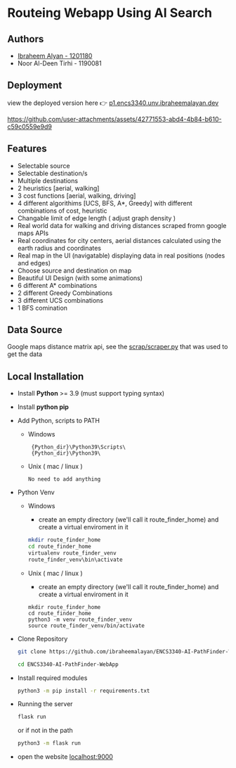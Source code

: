 # Routeing Webapp Using AI Search


## Authors

* [Ibraheem Alyan - 1201180](https://www.ibraheemalayan.dev/)    
* Noor Al-Deen Tirhi - 1190081    

## Deployment

view the deployed version here 👉 [p1.encs3340.unv.ibraheemalayan.dev](https://p1.encs3340.unv.ibraheemalayan.dev/)

https://github.com/user-attachments/assets/42771553-abd4-4b84-b610-c59c0559e9d9

## Features

* Selectable source
* Selectable destination/s
* Multiple destinations
* 2 heuristics [aerial, walking] 
* 3 cost functions  [aerial, walking, driving] 
* 4 different algorithims [UCS, BFS, A*, Greedy] with different combinations of cost, heuristic
* Changable limit of edge length ( adjust graph density )
* Real world data for walking and driving distances scraped fromn google maps APIs
* Real coordinates for city centers, aerial distances calculated using the earth radius and coordinates
* Real map in the UI (navigatable) displaying data in real positions (nodes and edges)
* Choose source and destination on map
* Beautiful UI Design (with some animations)
* 6 different A* combinations
* 2 different Greedy Combinations
* 3 different UCS combinations
* 1 BFS comination

## Data Source

Google maps distance matrix api, see the [scrap/scraper.py](scrap/scraper.py) that was used to get the data

## Local Installation

* Install **Python** >= 3.9 (must support typing syntax)
* Install **python pip**
* Add Python, scripts to PATH
    * Windows
       ``` 
        {Python_dir}\Python39\Scripts\
        {Python_dir}\Python39\
       ```
    
    * Unix ( mac / linux )
        
        ```
        No need to add anything
        ```

* Python Venv
    * Windows
        * create an empty directory (we'll call it route_finder_home) and create a virtual enviroment in it
        ```zsh
        mkdir route_finder_home
        cd route_finder_home
        virtualenv route_finder_venv
        route_finder_venv\bin\activate
        ```
    
    * Unix ( mac / linux )

        * create an empty directory (we'll call it route_finder_home) and create a virtual enviroment in it
        
        ```
        mkdir route_finder_home
        cd route_finder_home
        python3 -m venv route_finder_venv
        source route_finder_venv/bin/activate
        ```

* Clone Repository

    ```zsh
    git clone https://github.com/ibraheemalayan/ENCS3340-AI-PathFinder-WebApp    
    ```
    ```zsh
    cd ENCS3340-AI-PathFinder-WebApp    
    ```

* Install required modules

    ```zsh
    python3 -m pip install -r requirements.txt
    ```

* Running the server

    ```zsh    
    flask run    
    ```    
    or if not in the path
    ```zsh    
    python3 -m flask run    
    ```   


* open the website [localhost:9000](http://localhost:9000/)
